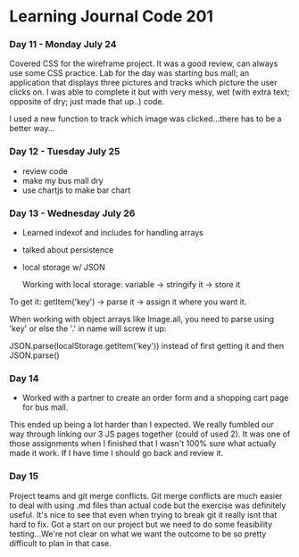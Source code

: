 # Learning Journal Code 201

### Day 11 - Monday July 24
Covered CSS for the wireframe project. It was a good review, can always use some CSS practice. Lab for the day was starting bus mall; an application that displays three pictures and tracks which picture the user clicks on.  I was able to complete it but with very messy, wet (with extra text; opposite of dry; just made that up..) code.

I used a new function to track which image was clicked...there has to be a better way...

### Day 12 - Tuesday July 25
* review code
* make my bus mall dry
* use chartjs to make bar chart

### Day 13 - Wednesday July 26
* Learned indexof and includes for handling arrays
* talked about persistence
* local storage w/ JSON

  Working with local storage:
  variable -> stringify it -> store it

To get it:
getItem('key') -> parse it -> assign it where you want it.

When working with object arrays like Image.all, you need to parse using 'key' or else the '.' in name will screw it up:

JSON.parse(localStorage.getItem('key')) instead of first getting it and then JSON.parse(<name>)

### Day 14
* Worked with a partner to create an order form and a shopping cart page for bus mall.

This ended up being a lot harder than I expected.  We really fumbled our way through linking our 3 JS pages together (could of used 2).  It was one of those assignments when I finished that I wasn't 100% sure what actually made it work. If I have time I should go back and review it.

### Day 15
Project teams and git merge conflicts.  Git merge conflicts are much easier to deal with using .md files than actual code but the exercise was definitely useful. It's nice to see that even when trying to break git it really isnt that hard to fix.  Got a start on our project but we need to do some feasibility testing...We're not clear on what we want the outcome to be so pretty difficult to plan in that case.
